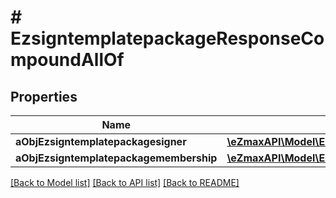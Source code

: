 # # EzsigntemplatepackageResponseCompoundAllOf

## Properties

Name | Type | Description | Notes
------------ | ------------- | ------------- | -------------
**aObjEzsigntemplatepackagesigner** | [**\eZmaxAPI\Model\EzsigntemplatepackagesignerResponseCompound[]**](EzsigntemplatepackagesignerResponseCompound.md) |  |
**aObjEzsigntemplatepackagemembership** | [**\eZmaxAPI\Model\EzsigntemplatepackagemembershipResponseCompound[]**](EzsigntemplatepackagemembershipResponseCompound.md) |  |

[[Back to Model list]](../../README.md#models) [[Back to API list]](../../README.md#endpoints) [[Back to README]](../../README.md)
